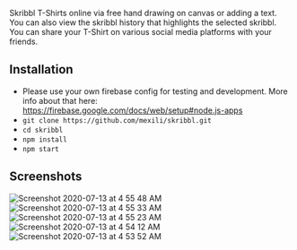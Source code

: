 Skribbl T-Shirts online via free hand drawing on canvas or adding a text. You can also view the skribbl history that highlights the selected skribbl. You can share your T-Shirt on various social media platforms with your friends.

## Installation
* Please use your own firebase config for testing and development. More info about that here: https://firebase.google.com/docs/web/setup#node.js-apps
* `git clone https://github.com/mexili/skribbl.git`
* `cd skribbl`
* `npm install`
* `npm start`



## Screenshots

![Screenshot 2020-07-13 at 4 55 48 AM](https://user-images.githubusercontent.com/22375731/100538794-dad70400-3257-11eb-8aa3-1377c9096b14.png)
![Screenshot 2020-07-13 at 4 55 33 AM](https://user-images.githubusercontent.com/22375731/100538795-dc083100-3257-11eb-9505-566cbf1ca8ed.png)
![Screenshot 2020-07-13 at 4 55 23 AM](https://user-images.githubusercontent.com/22375731/100538796-dca0c780-3257-11eb-8d30-f889b7766c11.png)
![Screenshot 2020-07-13 at 4 54 12 AM](https://user-images.githubusercontent.com/22375731/100538797-dca0c780-3257-11eb-8a46-942ca833c575.png)
![Screenshot 2020-07-13 at 4 53 52 AM](https://user-images.githubusercontent.com/22375731/100538798-dd395e00-3257-11eb-9147-415a1ddd674b.png)

